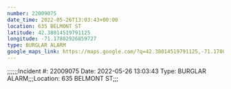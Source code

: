 ```yaml
---
number: 22009075
date_time: 2022-05-26T13:03:43+00:00
location: 635 BELMONT ST
latitude: 42.38014519791125
longitude: -71.17802926859727
type: BURGLAR ALARM
google_maps_link: https://maps.google.com/?q=42.38014519791125,-71.17802926859727
---
```


;;;;;;Incident #: 22009075  Date: 2022-05-26 13:03:43   Type: BURGLAR ALARM;;;Location: 635 BELMONT ST;;;
